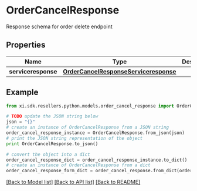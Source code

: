 # OrderCancelResponse

Response schema for order delete endpoint

## Properties

Name | Type | Description | Notes
------------ | ------------- | ------------- | -------------
**serviceresponse** | [**OrderCancelResponseServiceresponse**](OrderCancelResponseServiceresponse.md) |  | [optional] 

## Example

```python
from xi.sdk.resellers.python.models.order_cancel_response import OrderCancelResponse

# TODO update the JSON string below
json = "{}"
# create an instance of OrderCancelResponse from a JSON string
order_cancel_response_instance = OrderCancelResponse.from_json(json)
# print the JSON string representation of the object
print OrderCancelResponse.to_json()

# convert the object into a dict
order_cancel_response_dict = order_cancel_response_instance.to_dict()
# create an instance of OrderCancelResponse from a dict
order_cancel_response_form_dict = order_cancel_response.from_dict(order_cancel_response_dict)
```
[[Back to Model list]](../README.md#documentation-for-models) [[Back to API list]](../README.md#documentation-for-api-endpoints) [[Back to README]](../README.md)


